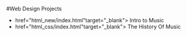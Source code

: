 #Web Design Projects

<ul>
<li><a> href="html_new/index.html"target="_blank"> Intro to Music</a></li> 
<li><a> href="html_css/index.html"target="_blank"> The History Of Music</a></li>
</ul>